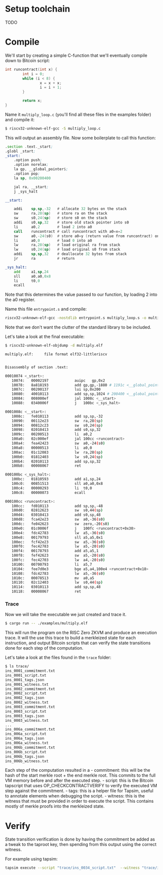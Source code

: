 # Setup toolchain
TODO

# Compile

We'll start by creating a simple C-function that we'll eventually compile down to Bitcoin script:

```C
int runcontract(int x) {
        int i = 0;
        while (i < 8) {
                x = x + x;
                i = i + 1;
        }

        return x;
}
```

Name it `multiply_loop.c` (you'll find all these files in the examples folder)
and compile it:

```bash
$ riscv32-unknown-elf-gcc -S multiply_loop.c
```

This will output an assembly file. Now some boilerplate to call this function:

```asm
.section .text._start;
.globl _start;
_start:
	.option push;
  	.option norelax;
   	la gp, __global_pointer$;
   	.option pop;
	la sp, 0x00200400

   	jal ra, __start;
	j _sys_halt

__start:

	addi	sp,sp,-32	# allocate 32 bytes on the stack
	sw	    ra,28(sp)	# store ra on the stack
	sw	    s0,24(sp)	# store s0 on the stack
	addi	s0,sp,32	# store old stack pointer into s0
	li	    a0,2		# load 2 into a0
	call	runcontract	# call runcontract with a0=x=2
	sw	    a0,-24(s0)	# store a0=y (return value from runcontract) on the stack
	li	    a0,0		# load 0 into a0
	lw	    ra,28(sp)	# load original ra from stack
	lw	    s0,24(sp)	# load original s0 from stack
	addi	sp,sp,32	# deallocate 32 bytes from stack
	jr	    ra		    # return

_sys_halt:
	add	    a1,sp,24
	sll     a0,a0,0x8
	li      t0,0
	ecall
```

Note that this determines the value passed to our function, by loading 2 into
the a0 register.

Name this file `entrypoint.s` and compile:

```bash
riscv32-unknown-elf-gcc -nostdlib entrypoint.s multiply_loop.s -o multiply.elf
```

Note that we don't want the clutter of the standard library to be included.

Let's take a look at the final executable:

```bash
$ riscv32-unknown-elf-objdump -d multiply.elf

multiply.elf:     file format elf32-littleriscv


Disassembly of section .text:

00010074 <_start>:
   10074:	00002197          	auipc	gp,0x2
   10078:	8a818193          	add	gp,gp,-1880 # 1191c <__global_pointer$>
   1007c:	00200137          	lui	sp,0x200
   10080:	40010113          	add	sp,sp,1024 # 200400 <__global_pointer$+0x1eeae4>
   10084:	008000ef          	jal	1008c <__start>
   10088:	0340006f          	j	100bc <_sys_halt>

0001008c <__start>:
   1008c:	fe010113          	add	sp,sp,-32
   10090:	00112e23          	sw	ra,28(sp)
   10094:	00812c23          	sw	s0,24(sp)
   10098:	02010413          	add	s0,sp,32
   1009c:	00200513          	li	a0,2
   100a0:	02c000ef          	jal	100cc <runcontract>
   100a4:	fea42423          	sw	a0,-24(s0)
   100a8:	00000513          	li	a0,0
   100ac:	01c12083          	lw	ra,28(sp)
   100b0:	01812403          	lw	s0,24(sp)
   100b4:	02010113          	add	sp,sp,32
   100b8:	00008067          	ret

000100bc <_sys_halt>:
   100bc:	01810593          	add	a1,sp,24
   100c0:	00851513          	sll	a0,a0,0x8
   100c4:	00000293          	li	t0,0
   100c8:	00000073          	ecall

000100cc <runcontract>:
   100cc:	fd010113          	add	sp,sp,-48
   100d0:	02812623          	sw	s0,44(sp)
   100d4:	03010413          	add	s0,sp,48
   100d8:	fca42e23          	sw	a0,-36(s0)
   100dc:	fe042623          	sw	zero,-20(s0)
   100e0:	01c0006f          	j	100fc <runcontract+0x30>
   100e4:	fdc42783          	lw	a5,-36(s0)
   100e8:	00179793          	sll	a5,a5,0x1
   100ec:	fcf42e23          	sw	a5,-36(s0)
   100f0:	fec42783          	lw	a5,-20(s0)
   100f4:	00178793          	add	a5,a5,1
   100f8:	fef42623          	sw	a5,-20(s0)
   100fc:	fec42703          	lw	a4,-20(s0)
   10100:	00700793          	li	a5,7
   10104:	fee7d0e3          	bge	a5,a4,100e4 <runcontract+0x18>
   10108:	fdc42783          	lw	a5,-36(s0)
   1010c:	00078513          	mv	a0,a5
   10110:	02c12403          	lw	s0,44(sp)
   10114:	03010113          	add	sp,sp,48
   10118:	00008067          	ret
```

### Trace
Now we will take the executable we just created and trace it.

```bash
$ cargo run -- ./examples/multiply.elf
```

This will run the program on the RISC Zero ZKVM and produce an execution trace.
It will the use this trace to build a merkleized state for each instruction,
and output Bitcoin scripts that can verify the state transitions done for each
step of the computation.

Let's take a look at the files found in the `trace` folder:
```bash
$ ls trace/
ins_0001_commitment.txt
ins_0001_script.txt
ins_0001_tags.json
ins_0001_witness.txt
ins_0002_commitment.txt
ins_0002_script.txt
ins_0002_tags.json
ins_0002_witness.txt
ins_0003_commitment.txt
ins_0003_script.txt
ins_0003_tags.json
ins_0003_witness.txt
...
ins_006a_commitment.txt
ins_006a_script.txt
ins_006a_tags.json
ins_006a_witness.txt
ins_006b_commitment.txt
ins_006b_script.txt
ins_006b_tags.json
ins_006b_witness.txt
```

Each step of the computation resulted in a 
    - commitment: this will be the hash of the start merkle root + the end
      merkle root. This commits to the full VM memory before and after the
      executed step.
    - script: this is the Bitcoin tapscript that uses OP_CHECKCONTRACTVERIFY to
      verify the executed VM step against the commitment.
    - tags: this is a helper file for Tapsim, useful to annotate elements when
      debugging the script.
    - witness: this is the witness that must be provided in order to execute
      the script. This contains mostly of merkle proofs into the merkleized
      state.

# Verify
State transition verification is done by having the commitment be added as a
tweak to the taproot key, then spending from this output using the correct
witness.

For example using tapsim:
```bash
tapsim execute --script "trace/ins_0034_script.txt"  --witness "trace/ins_0034_witness.txt" --tagfile "trace/ins_0034_tags.json" --colwidth=80 --rows=45 --inputkey "`tweak --merkle "\`cat trace/ins_0034_commitment.txt\`" --key "nums" | sed -n 4p | awk -F" " '{print $2}'`"
```
